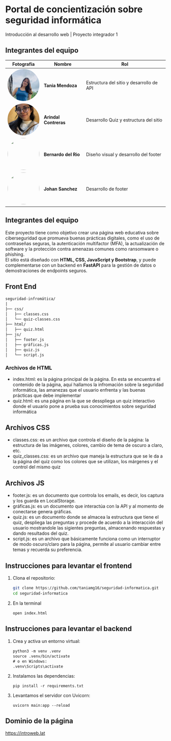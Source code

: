 # Portal de concientización sobre seguridad informática
Introducción al desarrollo web | Proyecto integrador 1

## Integrantes del equipo
| Fotografía | Nombre | Rol |
|-------------|---------|------|
| <img src="img/Tania.jpeg" width="100" height="100" style="border-radius:50%;object-fit:cover;object-position:center top;"> | **Tania Mendoza** | Estructura del sitio y desarrollo de API|
| <img src="img/Ari.jpeg" width="100" height="100" style="border-radius:50%;object-fit:cover;object-position:center top;"> | **Arindal Contreras** | Desarrollo Quiz y estructura del sitio |
| <img src="" width="100" height="100" style="border-radius:50%;object-fit:cover;object-position:center top;"> | **Bernardo del Rio** | Diseño visual y desarrollo del footer  |
| <img src="" width="100" height="100" style="border-radius:50%;object-fit:cover;object-position:center top;"> | **Johan Sanchez** | Desarrollo de footer|

## Integrantes del equipo
Este proyecto tiene como objetivo crear una página web educativa sobre ciberseguridad que promueva buenas prácticas digitales, como el uso de contraseñas seguras, la autenticación multifactor (MFA), la actualización de software y la protección contra amenazas comunes como ransomware o phishing.  
El sitio está diseñado con **HTML, CSS, JavaScript y Bootstrap**, y puede complementarse con un backend en **FastAPI** para la gestión de datos o demostraciones de endpoints seguros.

## Front End
```
seguridad-infromática/
|
├── css/
│   ├── classes.css
│   └── quiz-classes.css
├── html/
│   ├── quiz.html
├── js/
│   ├── footer.js
│   ├── gráficas.js
│   ├── quiz.js
│   └── script.js
```
### Archivos de HTML
* index.html: es la página principal de la página. En esta se encuentra el contenido de la página, aquí hallamos la infromación sobre la seguridad informática, las amanezas que el usuario enfrenta y las buenas prácticas que debe implementar
* quiz.html: es una página en la que se desspliega un quiz interactivo donde el usuario pone a prueba sus conocimientos sobre seguridad informática
## Archivos CSS
* classes.css: es un archivo que controla el diseño de la página: la estructura de las imágenes, colores, cambio de tema de oscuro a claro, etc.
* quiz_classes.css: es un archivo que maneja la estructura que se le da a la página del quiz como los colores que se utilizan, los márgenes y el control del mismo quiz
## Archivos JS
* footer.js: es un documento que controla los emails, es decir, los captura y los guarda en LocalStorage.
* gráficas.js: es un documento que interactúa con la API y al momento de conectarse genera gráficas.
* quiz.js: es un documento donde se almacea la estructura que tiene el quiz, despliega las preguntas y procede de acuerdo a la interacción del usuario mostrandole las sigientes preguntas, almacenando respuestas y dando resultados del quiz.
* script.js: es un archivo que básicamente funciona como un interruptor de modo oscuro/claro para la página, permite al usuario cambiar entre temas y recuerda su preferencia.

## Instrucciones para levantar el frontend
1. Clona el repositorio:
   ````bash
   git clone https://github.com/taniamg16/seguridad-informatica.git
   cd seguridad-informatica
   ````
2. En la terminal
    ````
    open index.html
    ````
## Instrucciones para levantar el backend
1. Crea y activa un entorno virtual:
    ````
    python3 -m venv .venv
    source .venv/bin/activate  
    # o en Windows:
    .venv\Scripts\activate
    ````
2. Instalamos las dependencias:
    ````
    pip install -r requirements.txt
    ````
3. Levantamos el servidor con Uvicorn:
    ````
    uvicorn main:app --reload
    ````

## Dominio de la página
https://introweb.lat